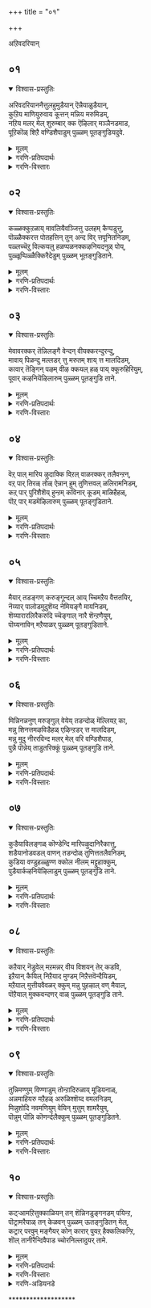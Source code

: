 +++
title = "०१"

+++

अऱिवदरियान्

## ०१
<details open><summary>विश्वास-प्रस्तुतिः</summary>

अरिवदरियाननैत्तुलहुमुडैयान् ऎन्नैयाळुडैयान्,  
कुऱिय माणियुरुवाय कूत्तन् मन्निय मरुमिडम्,  
नऱिय मलर् मेल् शुरुम्बार् क्क ऎऴिलार् मञ्ञैनडमाड,  
पूऱिकॊळ् शिऱै वण्डिशैपाडुम् पुळ्ळम् पूतङ्गुडियदुवे.
</details>

<details><summary>मूलम्</summary>

अरिवदरियाननैत्तुलहुमुडैयान् ऎन्नैयाळुडैयान्,  
कुऱिय माणियुरुवाय कूत्तन् मन्निय मरुमिडम्,  
नऱिय मलर् मेल् शुरुम्बार् क्क ऎऴिलार् मञ्ञैनडमाड,  
पूऱिकॊळ् शिऱै वण्डिशैपाडुम् पुळ्ळम् पूतङ्गुडियदुवे.
</details>

<details><summary>गरणि-प्रतिपदार्थः</summary>

अऱिवदु = तिळिवळिकॆगॆ, अरियान् = असाध्यनू, अनैत्तु उलहुम् उडैयान् = ऎल्ला लोकगळिगू ऒडॆयनू, ऎन्नै = नन्नन्नु, आळुडैयान् = दासनन्नागि \(सेवकनन्नागि\) उळ्ळवनू, कुऱिय = उद्देशदिन्द, माणि उरु आय् = ब्रह्मचारिय रूपवन्नु तळॆदवनन्नू, कूत्तान् = आकर्षकवाद नडगॆयुळ्ळवनू, मन्नि = शाश्वतवागि, अमरुम् = नॆलसिरुव, इडम् = स्थळवॆन्दरॆ, नऱिय = परिमळदिन्द तुम्बिद, मलर् मेल् = हूगळ मेलॆ, शुरुम्बु = दुम्बिगळु, आर् क्क = गुय् गुट्टुत्तिरुव, ऎऴिल् आर् = सॊबगु तुम्बिरुव, मञ्ञै = नविलुगळु, नडम् = नाट्यवाडुत्तिरुव \(कुणिदाडुत्तिरुव\), पॊऱि कॊळ् = पट्टॆगळुवाडुत्तिरुव \(कुणिदाडुत्तिरुव\), पॊऱि कॊळ् = पट्टॆगळुळ्ळ, शिऱै = रॆक्कॆगळुळ्ळ, वण्डु = दुम्बिगळु, इशैपाडुम् = गानमाडुव, पुळ्ळम् पूतङ्गुडि अदुवे = पुळ्ळम्भू तङ्गुडि क्षेत्र अदे. 
</details>

<details><summary>गरणि-विस्तारः</summary>

तिळिवळिकॆगॆ ऎटुकदवनू, ऎल्ला लोकगळिगू ऒडॆयनू, नन्नन्नु आळागि उळ्ळवनू, उद्देशपूर्वकवागिये ब्रह्मचारिय रूपवन्नु तळॆदवनू, आकर्षकवाद नडगॆयुळ्ळवनू, शाश्वतवागि नॆलसिरुव स्थळवॆन्दरॆ, परिमळ तुम्बिद हूगळ मेलॆ दुम्बिगळु गुय् गुट्टुत्तिरुव, सॊबगु तुम्बिरुव नविलुगळु नटनवाडुत्तिरुव मत्तु पट्टॆगळुळ्ळ रॆक्कॆगळ दुम्बिगळु गानमाडुत्तिरुव पुळ्ळं भूतङ्गुडि क्षेत्रवे अदु.

ज्ञानमार्गदिन्द भगवन्तनन्नु सुलभवागि अरितुकॊळ्ळलु आगुवुदिल्ल. ’इदल्ल’, ’इदल्ल’, ’इदल्ल’, ’इदल्ल’ ऎन्दु ऒन्दॊन्दु वस्तुवन्नू दूरतळ्ळुत्ता बन्दरॆ, कडॆगॆ तिळिवळिकॆय ऎल्लॆयू बरबहुदु. अदरिन्दाचॆगॆ इरुववने सर्वेश्वरनु. इष्टादरू, भगवन्तनन्नु ’हीगॆये सरि’ ऎन्दु निर्धरिसि हेळलागुवुदिल्ल. आद्दरिन्दले, ’भगवन्तनु तिळिवळिकॆगॆ ऎटुकदवनु’ ऎन्नुत्तारॆ आळ्वाररु.

भगवन्तने ऎल्ला लोकगळिगू ऒडॆयनॆम्ब दृढनम्बिकॆयू तिळिवळिकॆयू इद्दरॆ मात्रवे, अवनु सृष्टिय ऎल्ल जीविगळिगू ऒडॆयनॆन्दू, निर्वाहकनॆन्दू अरिवागुवुदु. ऒन्दॊन्दु वस्तुवू \(जीवियू\) ऒडॆयनिगॆ सेवॆ माडबेकादद्दे. ’नानु भगवन्तन सेवक’ ऎन्दु आळ्वाररु हेळुत्ता भगवन्तनल्लि तम्म गाढवाद नम्बिकॆयन्नू, तम्म कर्तव्यवन्नू, तम्म नम्रतॆयन्नू तोर्पडिसुत्तारॆ. 

“उद्देशपूर्वकवागिये ब्रह्मचारियागि...............” – आ उद्देशवेनिरबहुदु? भगवन्तनु वामनवटुवागि बलिचक्रवर्तिय यागशालॆगॆ बन्दद्दु. “ई पुट्ट पादगळल्लि ई ब्रह्मचारिगॆ मूरे मूरु हॆज्जॆयु नॆल साके? इदॆन्थ विचित्रयातनॆ? इष्टु स्वल्प नॆलदिन्द इवनु एनु माडियानु?” ऎन्दु बलिचक्रवर्ति योचिसलि, निजांशवन्नु ऊहिसलि ऎन्दो? “नानु कॊडुगैयवनु. याचकन विषय ननगेकॆ? अवनु केळिद्दन्नु कॊट्टरॆ आयितु. कॊट्टॆ बिडुवॆनु” ऎन्दु योचिसलि ऎन्दो? अथवा “ई याचकनु ऒन्दु वेळॆ भगवन्तने आगलॊल्लनेके? अवनीग याचकनल्लवे नानु कॊडुववनु. नन्न कैमेलु अल्लवे? इदरिन्द नानु कॊट्टरू चिन्तॆयिल्ल” ऎन्दु योचिसलि ऎन्दो? अन्तु, भगवन्तन उद्देश सफलवायितु. बलिय तलॆय मेलक्के भगवन्तन पाद बन्तु. पादस्पर्शवू आयितु. बलिगॆ आद अनुग्रहवो\! ऎष्टु अपार\! 

कण्णुगळिन्द, मुगुळुनगॆयिन्द, मैबण्णदिन्द, अलङ्कारगळिन्द, कॊळलिन नाददिन्द मत्तु विलक्षणवाद नडगॆगळिन्द, अद्भुतसाहसगळिन्द, चल्लाटगळिन्द ऎल्लरन्नू तन्नत्त आकर्षिसुवन्थ श्रीकृष्णावतारिये भगवन्त. 

पुळ्ळम्भूतङ्गुडि ऎम्बुदु मत्तॊन्दु पवित्रक्षेत्र. भगवन्तनु अल्लि मधुरमूर्तियाद अर्चास्वरूपनागि नॆलसिद्दानॆ. अल्लिय तोपुगळल्लि परिमळ तुम्बिद हूगळल्लि नानाबगॆय दुम्बिगळु मधुपानमाडुत्ता गानमाडुत्तवॆ. तम्पाद नॆरळल्लि नविलुगळु तम्म सॊबगन्नु बीरि विधविधवागि नाट्यवाडुत्तवॆ. भगवन्तनु नॆलसिरुव कडॆयल्लि तृप्ति सन्तोषगळु यावागलू ताण्डववाडुत्तवॆयल्लवे?
</details>

## ०२
<details open><summary>विश्वास-प्रस्तुतिः</summary>

कळ्ळक्कुऱळाय् मावलियैवञ्जित्तु उलहम् कैप्पडुत्तु,  
पॊळ्ळैक्करत्त पोतहत्तिन् तुन् अन्द विर् त्तपूनितनिडम्,  
पळ्लच्चॆऱु विल्कयलु हळप्पळनक्कऴनियदनुळ् पोय्,  
पुळ्ळूप्पिळ्ळैक्किरैदेडुम् पुळ्ळम् भूतङ्गुडिताने.
</details>

<details><summary>मूलम्</summary>

कळ्ळक्कुऱळाय् मावलियैवञ्जित्तु उलहम् कैप्पडुत्तु,  
पॊळ्ळैक्करत्त पोतहत्तिन् तुन् अन्द विर् त्तपूनितनिडम्,  
पळ्लच्चॆऱु विल्कयलु हळप्पळनक्कऴनियदनुळ् पोय्,  
पुळ्ळूप्पिळ्ळैक्किरैदेडुम् पुळ्ळम् भूतङ्गुडिताने.
</details>

<details><summary>गरणि-प्रतिपदार्थः</summary>

कळ्ळम् कुऱळाय् = कपटनाद ब्रह्मचारियागि, मावलियै = बलिचक्रवर्तियन्नु, वञ्जित्ति = वञ्चिसि, उलहम् = लोकगळन्नु, कैप्पडुत्तु = वशपडिसिकॊण्डु, पॊळ्ळै करत्त = रन्ध्रविरुव कैय \(सॊण्डलिन\), पोतहत्तिन् = आनॆय, तुन्बम् = दुःखवन्नु, अविर् त्त = होगलाडिसिद \(नीगिसिद\), पुनिदन् इडम् = परमपवित्रन स्थळवॆन्दरॆ, पळ्ळम् शॆऱुविल् = तग्गिनल्लिरुव गद्दॆगळल्लि, कयल् = कयल् मीनुगलु, उहळ = चिम्मि, हारि, नॆगॆदाडुत्तिरुव, पऴनम् कऴनि = नीरिन नॆलॆगळुळ्ळ गद्दॆगळु, अदनुळ् पोय् = अवुगळॊगॆ होगि, पुळ्ळु = हक्किगळू, पिळ्ळैक्कु = तम्म मरिगळिगॆ, इरै= आहारवन्नु, तेडुम् = हुडुकुवन्थ, पुळ्ळम् पूतङ्गुडि ताने = पुळ्ळम्भूतङ्गुडिये अल्लवे? 
</details>

<details><summary>गरणि-विस्तारः</summary>

कपटियाद ब्रह्मचारियागि, बलिचक्रवर्तियन्नु वञ्चिसि, लोकगळन्नु वशपडिसिकॊण्डु, रन्ध्रविरुव कैय \(सॊण्डलिन\) आनॆय दुःखवन्नु नीगिसिद परमपवित्रन स्थळवॆन्दरॆ, तग्गिनल्लिरुव गद्दॆगळल्लि कयल् मीनुगळु चिम्मि, हारि, नॆगॆदाडुत्तिरुवन्थ, नीरिन नॆलॆगळुळ्ळ गद्दॆगळल्लि हक्किगळु नुग्गि, तम्म मरिगळिगॆ आहारवन्नु हुडुकुवन्थ पुळ्ळम्भूतङ्गुडिये अल्लवे? 

सर्वेश्वरनु नडॆसिद ऎरडु अद्भुतगळन्नु आळ्वाररु इल्लि स्मरिसिकॊळ्ळुत्तिद्दारॆ. बलिचक्रवर्तिय नॆपमाडिकॊण्डु माडिद भगवन्तन कार्यवन्नु ’कपट’ मत्तु ’वञ्चनॆ’ ऎन्दु वर्णिसलागिदॆ. भगवन्तनु चक्रवर्तिय यागशालॆगॆ होदद्दु वामन वटुवागि. अल्लि याचिसिद्दु तन्न पुट्ट हॆज्जॆगळल्लि मूरे मूरु हॆज्जॆय नॆलवन्नु. आदरॆ, अदन्नु अळॆदुकॊण्डद्दु त्रिविक्रमनागि, ऎल्ला दिक्कुगळल्लू व्यापिसि, दिव्याद्भुतरूपवन्नु तळॆदु, ऎरडे हॆज्जॆगळिन्द समस्तलोकगळन्नू अळॆदुकॊण्डद्दु. ई विषयवन्नॆल्ला ’कपट’ मत्तु ’वञ्चनॆ’ ऎन्दु आळ्वाररु विवरिसिरुवुदु. भगवन्तनिगॆ ई बगॆय ’कॆट्ट’ गुणगळन्नु आराधिसबहुदे? स्वामियु शरणागतवत्सलनल्लवे? काडिन नडुवण सरोवरदल्लि, मॊसळॆय बायिगॆ सिक्कि बिद्दु तॊळलुत्तिद्द आनॆयन्नु रक्षिसलु स्वामियु धाविसिबरलिल्लवे? 

आ स्वामिये ईग पुळ्ळम्भूतगुडि क्षेत्रदल्लि मधुरवाद अर्चामूर्तियागि नॆलसिद्दानॆ. अल्लिगॆ होगि, अवनन्नु कण्डु, अवन सेवॆमाडि, अवन अनुग्रहक्कॆ पात्ररागबेकॆन्दु आळ्वाररु हेळुत्तारॆ.
</details>

## ०३
<details open><summary>विश्वास-प्रस्तुतिः</summary>

मेवावरक्कर् तॆन्निलङ्गै वेन्दन् वीयक्करन्दुरन्दु,  
मावाय् पिळन्दु मल्लडर् त्तु मरुतम् शाय् त्त मालदिडम्,  
कावार् तॆङ्गिन् पऴम् वीऴ क्कयल् हळ् पाय् क्कूरुहिरियुम्,  
पूवार् कऴनियॆऴिलारुम् पुळ्ळम् पूतङ्गुडि ताने.
</details>

<details><summary>मूलम्</summary>

मेवावरक्कर् तॆन्निलङ्गै वेन्दन् वीयक्करन्दुरन्दु,  
मावाय् पिळन्दु मल्लडर् त्तु मरुतम् शाय् त्त मालदिडम्,  
कावार् तॆङ्गिन् पऴम् वीऴ क्कयल् हळ् पाय् क्कूरुहिरियुम्,  
पूवार् कऴनियॆऴिलारुम् पुळ्ळम् पूतङ्गुडि ताने.
</details>

<details><summary>गरणि-प्रतिपदार्थः</summary>

मेवा = प्रेमविल्लदवराद \(द्वेषिसुववराद\), अरक्कर् = राक्षसर, तॆन् इलङ्गै = सुन्दरवाद लङ्कापट्टणद, वेन्दन् = राजनु, वीय = मुगियुवन्तॆ, शरम् = बाणगळन्नु, तुरन्दु = प्रयोगिसि, मा = कुदुरॆय \(रूपद राक्षसन\), वाय् = बायन्नु, पिळन्दु = सीळि, मल् = मल्लरन्नु, अडर् त्तु = अडगिसि, मरुदम् = मत्तीमरगळन्नु, शाय् त्त = \(मुरिदु\) नाशमाडिद, मालदु = सर्वेश्वरन, इडम् = स्थळवॆम्बुदु, का आर् = तोटगळल्लि तुम्बिरुव, तॆङ्गिन् = तॆङ्गिन मरगळिन्द, पळम् = तॆङ्गिन कायिगळु, वीऴ = कॆळक्कॆ \(नॆलक्कॆ\) उदुरुवाग, कयल् हळ् = कयल् मीनुगळु, पाय = नॆगॆदु दूरक्कॆ सरियुव, कुरुहु = कॊक्करॆगळु \(बहुपक्षिगळु\), इरियुम् = भयदिन्द ओडुव, पू आर् = हूगळु तुम्बिरुव, कऴनि = गद्दॆगळ, ऎऴिल् आरुम् = सॊबगुतुम्बिरुव, पुळ्ळम् पूतङ्गुडि ताने = पुळ्ळम्भूतङ्गुडि क्षेत्रवे अल्लवे? 
</details>

<details><summary>गरणि-विस्तारः</summary>

प्रेमविल्लदवराद \(द्वेषिसुववराद\) राक्षसरु तुम्बिरुव सुन्दरवाद लङ्कापट्टणद राजनु मडियुवन्तॆ बाणगळन्नु प्रयोगिसि, कुदुरॆय बायन्नु सीळि, मल्लरन्नु अडगिसि, मत्तीमरगळन्नु \(मुरिदु\) नाशपडिसिद सर्वेश्वरन स्थळवॆम्बुदु, तोटगळल्लि तुम्बिरुव तॆङ्गिन मरगळिन्द तॆङ्गिन कायिगळुनॆलक्कॆ उदुरुवाग कयल् मीनुगळु चिम्मि दूरक्कॆ सरियुव कॊक्करॆगळु \(बकपक्षिगळु\) भयदिन्द ओडुव हूगळु तुम्बिरुव गद्दॆगळ सॊबगु तुम्बिरुव पुळ्ळम्भूतङ्गुडि क्षेत्रवे अल्लवे? 

पुळ्ळम्भूतङ्गुडि क्षेत्रदल्लि तॆङ्गिनतोटगळु हेरळवागिवॆ. अवुगळल्लिन तॆङ्गिन मरगळिन्द हण्णाद कायिगळु, आगाग्गॆ, कॆळक्कॆ उदुरि बीळुत्तवॆ. कायिगळु बीळुव भयक्कॆ कयल् मीनुगळु ताविरुव गद्दॆगळिन्द चिम्मि दूरदूरक्कॆ सरियुत्तवॆ. मीनुगळन्नु वञ्चिसि, हिडिदु, तिन्नुवुदक्कागिये कादु निन्तिरुव बकपक्षिगळु सह भयपट्टु अत्तित्त चॆदरिहोगुत्तवॆ. गद्दॆगळादरो कमलगळु, कन्नैदिलॆहूगळिन्द तुम्बि, हरडिकॊण्डु, बण्णबण्णवागि शोभिसुत्तवॆ. अल्लिये सर्वेश्वरनु तन्न दिव्यसुन्दरवाद अर्चारूपदल्लि नॆलसिद्दानॆ. 

आ स्वामिये, हिन्दॆ, श्रीरामनागि अवतरिसि, राक्षसकुलवन्नू, अदक्कॆ राजनाद लङ्काधीश्वरनाद रावणासुरनन्नू अप्रतिमवाद तन्न कोदण्डवन्नु हिडिदु अजेयवाद बाणगळन्नु प्रयोगिसि, निर्मूलगॊळिसिद महाशूरनु. 

आ स्वामिये, श्रीकृष्णनागि अवतरिसि, कुदुरॆ रूपवन्नु तळॆदु अवनन्नु कॊल्ललु बन्द केशियॆम्ब राक्षसनन्नु \(कुदुरॆय\) बायि हिडिदु सीळिकॊण्डद्दु. अवनन्नु कॊल्ललु बन्द मुष्टिक चाणुरादि नुरित मल्ला हुट्टन्नडगिसिद्दु. अवने ऎरडु मत्तीमरगळ नडुवॆ नुसुळि अवुगळन्नु मुरिदु हाकिद्दु. 

आ स्वामिये ईग पुळ्ळम्भूतङ्गुडियल्लि नॆलसिरुवुदु. अवन सेवॆमाडि, अवन अनुग्रहक्कॆ पात्ररागबेकॆन्दु आळ्वाररु हेळुत्तारॆ.
</details>

## ०४
<details open><summary>विश्वास-प्रस्तुतिः</summary>

वॆऱ् पाल् मारिय ऴुदाक्कि विऱल् वाळरक्कर् तलैवन्ऱन्,  
वऱ् पार् तिरळ् तोळ् ऐन्नान् हुम् तुणित्तवल् ळलिरामनिडम्,  
कऱ् पार् पुरिशैशॆय् हुन्ऱम् कविनार् कूडम् माळिहैहळ्,  
पॊऱ् पार् मडमॆऴिलारुम् पुळ्ळम् पूतङ्गुडिताने.
</details>

<details><summary>मूलम्</summary>

वॆऱ् पाल् मारिय ऴुदाक्कि विऱल् वाळरक्कर् तलैवन्ऱन्,  
वऱ् पार् तिरळ् तोळ् ऐन्नान् हुम् तुणित्तवल् ळलिरामनिडम्,  
कऱ् पार् पुरिशैशॆय् हुन्ऱम् कविनार् कूडम् माळिहैहळ्,  
पॊऱ् पार् मडमॆऴिलारुम् पुळ्ळम् पूतङ्गुडिताने.
</details>

<details><summary>गरणि-प्रतिपदार्थः</summary>

वॆऱ् पाल् = बॆट्टदिन्द, मारि = मळॆयन्नु, पऴुदु आक्कि = उपयोगविल्लदन्तॆ माडि, विऱल् = बलिष्ठनाद, वाळ् अरक्कर् = कत्तिहिडिद राक्षसर, तलैवन् तन् = ऒडॆयन, वऱ् पु आर् = सामर्थ्यपूर्णवाद, तिरळ् = बलवुळ्ळ, ऐनान् हुतोऴुम् = इपत्तु तोळुगळन्नू, तुणीत्त = कडिदुहाकिद, वल् विल् = पराक्रमवुळ्ळ बिल्लुगारनाद, इरामन् इडम् = श्रीरामन स्थळवॆम्बुदु, कऱ् पु आर् = कुशल कार्य तुम्बिरुव, पुरिशै शॆय् = कोटॆगोडॆगळिन्दाद, कुन्ऱम् = बॆट्टगळिन्दलू, कविन् आर् = सॊबगु तुम्बिरुव, कूडम् = मनॆगळिन्दलू, माळिहैहळ् = महडि मनॆगळिन्दलू, पॊऱ् पु आर् = सुन्दरवाद, माडम् = मण्टपगळिन्दलू, विऴिल् आरुम् = तुम्बि शोभिसुत्तिरुव, पुळ्ळम् पूतङ्गुडि ताने = पुळ्ळम्भूतङ्गुडि क्षेत्रवे अल्लवे? 
</details>

<details><summary>गरणि-विस्तारः</summary>

बॆट्टदिन्द मळॆयन्नु कॆलसक्कॆ बारदन्तॆ माडि, बलिष्ठराद कत्ति हिडिद राक्षसर ऒडॆयन सामर्थ्यपूर्णवाद बलवुळ्ळ इप्पत्तु तोळुगळन्नू कडिदु हाकिद पराक्रमवुळ्ळ बिल्लुगारनाद श्रीरामनस्थळवॆम्बुदु, कुशलकार्यदिन्द तुम्बिरुव कोटॆगोडॆगळिन्दाद बॆट्टगळिन्दलू सॊबगु तुम्बिरुव मनॆगळु, महडिमनॆगळिन्दलू सुन्दरवाद मण्टपगळिन्दलू तुम्बि शोभिसुव पुळ्ळम्भूतङ्गुडि क्षेत्रवे अल्लवे? 

पुळ्ळम्भूतङ्गुडि क्षेत्रवु बॆट्टगळिन्द कूडिदॆ. बॆट्टगळन्नु भद्रवाद कुशलकार्यदिन्द कूडिद कोटॆयगोडॆगळु सम्पर्कमाडुत्तवॆ. ऒळगडॆ सुन्दरवाद मनॆगळु, उप्परिगॆगळु, मन्दिरगळु, मण्टपगळु इवॆ. सर्वेश्वरन दिव्यमन्दिरवू अवुगळ नडुवॆये इरुवुदु. 

आ सर्वेश्वरने, हिन्दॆ, श्रीकृष्णनागि नन्दगोकुलदल्लि अवरिसिदाग, देवॆन्द्रन बिरुसु मळॆयन्नु तडॆदु तोवळरन्नू गोवुगळन्नू रक्षिसुवुदक्कागि गोवर्धनगिरियन्ने ऎत्ति हिडिदन्थ समर्थनादनु. 

अवने श्रीरामनागि अवतरिसि राक्षसर राजनागि रावणासुरन बलिष्ठवाद इप्पत्तु तोळुगळन्नू तन्न बाणगळिन्दले कत्तरिसि हाकिद परम समर्थनु. 

अवने श्रीरामनागि अवतरिसि राक्षसर राजनागि रावणासुरन बलिष्ठवाद इप्पत्तु तोळुगळन्नू तन्न बाणगळिन्दले कत्तरिसि हाकिद परम समर्थनु. 

अवनन्नु कण्डु, सेवॆ सल्लिसि, उज्जीवनगॊळ्ळबेकॆन्नुत्तारॆ आळ्वररु.
</details>

## ०५
<details open><summary>विश्वास-प्रस्तुतिः</summary>

मैयार् तडङ्गण् करुङ्गून्दल् आय् च्चिमऱैय वैत्ततयिर्,  
नॆय्यार् पालोडमुदुशॆय्द नेमियङ्गै मायनिडम्,  
शॆय्यारारलिरैकरुदि च्चॆङ्गाल् नारै शॆन्ऱणैयुम्,  
पॊय्यनाविन् मऱैयाळर् पुळ्ळम् पूतङ्गुडिताने.
</details>

<details><summary>मूलम्</summary>

मैयार् तडङ्गण् करुङ्गून्दल् आय् च्चिमऱैय वैत्ततयिर्,  
नॆय्यार् पालोडमुदुशॆय्द नेमियङ्गै मायनिडम्,  
शॆय्यारारलिरैकरुदि च्चॆङ्गाल् नारै शॆन्ऱणैयुम्,  
पॊय्यनाविन् मऱैयाळर् पुळ्ळम् पूतङ्गुडिताने.
</details>

<details><summary>गरणि-प्रतिपदार्थः</summary>

मै आर् = काडिगॆ तुम्बिद, तड कण् = विशालवाद कण्णुगळुळ्ळ, करु कून्दल् = कप्पुकूदलिन, आय् च्चि = गॊल्लतियु \(यशोदादेवियु\), मऱैय वैत्त = मरॆमाडि इट्टिद्द, तयिर्, नॆय्, = मॊसरु तुप्प, आर् = कॊडतुम्बिद, पालॊडु = हालन्नू, अमुदु शॆय्द = उण्डन्थ, नेमि = चक्रायुधवन्नु, अम्कै = सुन्दरवाद कैयल्लि धरिसिद, मायन् इडम् = अद्भुतकारियाद सर्वेश्वरन स्थळवॆम्बुदु, शॆ आर् = गद्दॆगळल्लि तुम्बिरुव, आरल् = आरल् मीनुगळन्नु, इरै = आहारक्कागि, करुदि = आशॆपट्टु, शॆम् काल् नारै = कॆम्पुकालुगळ बकपक्षिगळु, शॆन्ऱु= होगि, अणैयुम् = सेरुवन्थ, पॊय्यु = सुळ्ळाडद, नाविन् = नालगॆय, मऱै आळर् = वेदविद्वांसर, पुळ्लम् पूतङ्गुडि ताने = पुळ्ळम्भूतङ्गुडि क्षेत्रवे अल्लवे? 
</details>

<details><summary>गरणि-विस्तारः</summary>

काडिगॆ तुम्बिद विशालवाद कण्णुगळुळ्ळ कप्पुकूदलिन गॊल्लतियु \(यशोदॆयु\) मरॆमाडि इट्टिद्द मॊसरु, तुप्प, हालुगळ कॊडगळन्नु उण्डन्थ चक्रायुधवन्नु कैयल्लि धरिसिद अद्भुतकारियाद सर्वेश्वरन स्थळवॆन्दरॆ, गद्दॆगळल्लि तुम्बिरुव आरल् मीनुगळन्नु आहारक्कागि आशॆपट्टु कॆङ्गालुगळ बकपक्षिगलु होगि सेरुवन्थ सुळ्ळाडद नालगॆय वेदविद्वांसर पुळ्ळुम्भूतङ्गुडि क्षेत्रवे अल्लवे? 

पुळ्ळम्भूतङ्गुडि क्षेत्रदल्लि फलवत्ताद गद्दॆ बयलुगळिवॆ. अवुगळल्लि आरल् मीनुगळु हेरळवागि तुम्बिकॊण्डिवॆ. कॆम्पुकालिन कॊक्करॆगळु बकपक्षिगळू आ मीनुगळन्नु तम्म आहारवागि माडिकॊळ्ळुवुदक्कॆन्दु आ गद्दॆगळ बळिगॆ आशॆयिन्द होगि सेरुत्तवॆ. आ क्षेत्रदल्लि वासिसुव वेदविद्वांसरु ऎन्दॆन्दिगू सुळ्ळुहेळदवरु. सत्यवन्ने यावागलू नुडियुववरु. मत्तु यावागलू वेदगळ मूलक भगवन्तनन्नु स्तुतिसुववरु. अल्लि सर्वेश्वरनु नॆलसिद्दानॆ. 

आ स्वामिये, हिन्दॆ, श्रीकृष्णनागि अवतरिसि, नन्दगोकुलदल्लि परमसुन्दरियाद यशोदादेविय बळि बॆळॆयुत्तिद्दाग, आकॆ कॊडगळल्लियू गडिगॆगळल्लियू कूडिट्टु बच्चिट्टिद्द हालु मॊसरु तुप्पगळन्नु, ऎल्लवन्नू उण्डु एनु अरियदवनन्तॆ मॆरॆयुत्तिद्दनु. चिक्कवनागिद्दागले अद्भुतवाद विस्मयकारकवाद साहसगळन्नु नडॆसिदनु. चक्रायुधधारियागि दुष्ट निग्रह माडिदवनू अवने. 

आ स्वामिये ईग मधुरवाद अर्चास्वरूपनाद, पुळ्ळम्भूतङ्गुडिक्षेत्रदल्लि नॆलसिद्दानॆ. अल्लिगॆ होगि, स्वामिय दर्शन पडॆदु, अवनिगॆ सेवॆ सल्लिसि, अवन कृपॆगॆ पात्ररागबेकु ऎन्नुत्तारॆ आळ्वाररु.
</details>

## ०६
<details open><summary>विश्वास-प्रस्तुतिः</summary>

मिन्निनन्ननुण् मरुङ्गुल् वेयेय् तडन्दोळ् मॆल्लियऱ् का,  
मन्नु शिनत्तमऴविडैहळ् एऴिन्ऱडर् त्त मालदिडम्,  
मन्नु मुदु नीररविन्द मलर् मेल् वरि वण्डिशैपाड,  
पुन्नै पॊन्नेय् ताडुतरिक्कूं पुळ्ळम् पूतङ्गुडि ताने.
</details>

<details><summary>मूलम्</summary>

मिन्निनन्ननुण् मरुङ्गुल् वेयेय् तडन्दोळ् मॆल्लियऱ् का,  
मन्नु शिनत्तमऴविडैहळ् एऴिन्ऱडर् त्त मालदिडम्,  
मन्नु मुदु नीररविन्द मलर् मेल् वरि वण्डिशैपाड,  
पुन्नै पॊन्नेय् ताडुतरिक्कूं पुळ्ळम् पूतङ्गुडि ताने.
</details>

<details><summary>गरणि-प्रतिपदार्थः</summary>

मिन्निन् अन्न = मिञ्चिन हागॆ \(बळुकुव\), नुण् = सूक्ष्मवाद, मरुङ्गुल् = नडुवन्नुळ्ळवळू, वेय् एय् = बिदिरन हागॆ, तड तोळ् = दीर्घवाद तोळुगळुळ्ळवळू, मॆलियऱ् का = कोमलस्वभावदवळिगागि, मन्नु शिनत्तु = स्थिरवाद कोपद, मऴि = प्रायद, विडैहळ् = ऎत्तुगळु, एळ् = एळन्नु, अन्ऱु = अन्दु, अडर् त्त = अडगिसिद, मालदु = सर्वेश्वरन, इडम् = स्थळवॆन्दरॆ, मन्नु = स्थिरवागि, मुदुनीर् = हळॆय कालदिन्द इरुव नीरिन नॆलॆगळल्लि, अरविन्द मलर् मेल् = कमलद हूगळ मेलॆ एरि वण्डु = सॊबगिन दुम्बिगळु, इशैपाड = गानमाडुव, पुन्नै= हॊन्नॆ मरगळ, पॊन् एय् – चिन्ना \(चिन्नदन्थ बण्णद\) तादु = धातुवन्नु, उदरिक्कूम् = उदुरिसुत्तिरुव, पुळ्ळम् पूतङ्गुडि ताने = पुळ्ळम्भूतङ्गुडि क्षेत्रवे अल्लवे? 
</details>

<details><summary>गरणि-विस्तारः</summary>

मिञ्चिन हागॆ बळुकुव सूक्ष्मवाद नडुवन्नुळ्ळवळू, बिदिरिन हागॆ दीर्घवाद तोळुगळुळ्लवळू, कोमल स्वभावदवळू आदवळिगागि स्थिरवाद कोपद ऒळ्ळॆय प्रायद एळु ऎत्तुगळन्नु, अन्दु, अडगिसिद सर्वेश्वरन स्थळवॆन्दरॆ, पुरातन कालदिन्दलू बत्तदॆ इरुव नीरिन नॆलॆगळल्लि कमलद हूगळ मेलॆ सॊबगिन दुम्बिगळु गानमाडुत्तिरुव मत्तु हॊन्नॆमरगळ चिन्नदन्थ धातुवन्नु उदुरिसुत्तिरुव पुळ्ळम्भूतङ्गुडि क्षेत्रवे अल्लवे? 

पुळ्ळम्भूतङ्गुडि क्षेत्रदल्लि, बहळ हिन्दिन कालदिन्दलू, ऎन्दॆन्दिगू बत्तदॆ इरुवन्थ नीरिन नॆलॆगळु तुम्बिवॆ. अवुगळल्लि सॊगसाद कमलद हूगळु समृद्धवागि अरळि शोभिसुत्तवॆ. अवुगळ मधुवन्नु पानमाडुत्ता, अन्दवाद दुम्बिगळु मैमरॆतु आनन्ददिन्द गानमाडुत्तवॆ. दडदल्लि, तोपिनल्लि बॆळॆदिरुव हॊन्नॆ मरगळिन्द हॊम्बण्णद धूळु उदुरुत्ता, अदु बीळुव कडॆयल्लॆल्ला चिन्नद हॊळपन्नुण्टुमाडुत्तदॆ. हीगॆ, क्षेत्रद बण्णवू सॊबगू अतिशयवॆनिसुत्तदॆ. इन्थ सुन्दरवाद प्रदेशदल्लि सर्वेश्वरनु नॆलसिद्दानॆ. 

आ स्वामिये, हिन्दॆ, श्रीकृष्णनागि अवतरिसिदाग, गोवळ कन्यॆयागि, मिञ्चिनन्तॆ बळुकुव बलु सूक्ष्मवाद नडुवुळ्ळवळागि, दीर्घवाद सरळवाद तोळुगळन्नुळ्ळवळागि, अत्यन्त मृदुस्वभावदवळागि, परमसुन्दरियागि, इरुव सत्य \(नप्पिन्नैदेवि\) ऎम्बवळन्नु मदुवॆयागुवुदक्कॆ फणवागि इरिसिद्द बहळ बलिष्ठवाद कडुकोपद एळु गूळिगळन्नू अवनॊब्बने हिडिदु पळगिसिदन्थ समर्थनु. 

आ स्वामि ईग मधुरमूर्तियागि अर्चास्वरूपनागि पुळ्लम्भूतङ्गुडियल्लि नॆलसिद्दानॆ. अवन दर्शन माडि, अवन सेवॆ माडि, अवन कृपॆगॆ पात्ररागबेकॆन्दु हेळुत्तारॆ आळ्वाररु.
</details>

## ०७
<details open><summary>विश्वास-प्रस्तुतिः</summary>

कुडैयाविलङ्गळ् कॊण्डेन्दि मारिपऴुदानिरैकात्तु,  
शडैयानोडवडल् वाणन् तडन्दोळ् तुणित्ततलैवनिडम्,  
कुडिया वण्डुहळ्ळुण्ण क्कोल नीलम् मट्टुहाक्कुम्,   
पुडैयार्कऴनियॆऴिलाडुम् पुळ्ळम् पूतङ्गुडि ताने.
</details>

<details><summary>मूलम्</summary>

कुडैयाविलङ्गळ् कॊण्डेन्दि मारिपऴुदानिरैकात्तु,  
शडैयानोडवडल् वाणन् तडन्दोळ् तुणित्ततलैवनिडम्,  
कुडिया वण्डुहळ्ळुण्ण क्कोल नीलम् मट्टुहाक्कुम्,   
पुडैयार्कऴनियॆऴिलाडुम् पुळ्ळम् पूतङ्गुडि ताने.
</details>

<details><summary>गरणि-प्रतिपदार्थः</summary>

कुडै = कॊडॆयन्तॆ, विलङ्गिल् = बॆट्टवन्नु, कॊण्डु एन्दि = ऎत्तिहिडिदु, मारि पऴुदु = मळॆयन्नु व्यर्थवागुवन्तॆ, निरै कात्तु = दनकरुगळन्नु रक्षिसि, शडैयान् ओड = ईश्वरनु ओडि होगलु, अडल् वाणन् = युद्धमाडुव बाणासुरन, तड तोळ् = दीर्घवाद तोळुगळन्नु, तुणित्त = तुण्डरिसिद, तलैवन् इडम् = स्वामिय स्थळवॆम्बुदु, कुडि अ = गुम्पुगुम्पागि, उण्ण = सवियुव हागॆ, कोलम् नीलम् = सॊबगिन नीलपुष्पगळु, मट्टु = मधुवन्नु, उहक्कूम्= उक्किसुव, पुडै = ऎल्ल कडॆयल्लू, आर् कऴनि= तुम्बिरुव गद्दॆगळ, ऎऴिल् आरुम् = अन्दवन्नु तुम्बिरुव, पुळ्लम् पूतङ्गुडि ताने = पुळ्ळम्भूतङ्गुडिये अल्लवे? 
</details>

<details><summary>गरणि-विस्तारः</summary>

बॆट्टवन्नु कॊडॆयन्तॆ ऎत्ति हिडिदु मळॆयन्नु व्यर्थवागुवन्तॆ दनकरुगळन्नु रक्षिसिदवनू, ईश्वरनु \(युद्धदल्लि सोतु\) ओडि होगलु, युद्धमाडुत्तिद्द बाणासुरन दीर्घवाद तोळुगळन्नु तुण्डरिसिदवनूआद स्वामिय स्थळवॆम्बुदु, सॊबगिन कन्नैदिलॆगळु गुम्पुगुम्पागि कूडिकॊण्डु सवियुव हागॆ मधुवन्नु उक्किसुव मत्तु ऎल्ल कडॆयल्लू तुम्बि शोभिसुव गद्दॆगळ अन्ददिन्द तुम्बिरुव पुळ्ळम्भूतङ्गुडिये अल्लवे? 

पुळ्ळम्भूतङ्गुडि क्षेत्रदल्लि नीरिन नॆलॆगळल्लि ऎल्लॆल्लियू कन्नैदिलॆ हूगळु अरळि शोबिसुत्तवॆ. अवु गुम्पुगुम्पागि कूडिकॊण्डु सवियुवुदक्कॆ योग्यवाद मधुवन्नु उक्किसि हरिसुत्तवॆ. अवुगळ जॊतॆगॆ, चॆन्नागिबॆळॆदु निन्तिरुव बत्तवु ऎल्लॆल्लियू तुम्बिकॊण्डु कण्मनगळन्नु तणिसुत्तवॆ. सॊबगिन नडुवॆये सर्वेश्वरनु नॆलसिरुवुदु. 

आ स्वामिये, हिन्दॆ श्रीकृष्णनागि अवतरिसि, नन्दगोकुलदल्लि बॆळॆयुत्तिद्दाग, देवेन्द्रन बिरुसु मळॆयिन्द गोवुगळन्नू गोवळरन्नू रक्षिसुवुदक्कागि गोवर्धनगिरियन्ने कॊडॆयन्तॆ ऎत्ति हिडिद समर्थनु. 

आ स्वामिये \(श्रीकृष्णनागि\) बाणासुरनॊडनॆ युद्धक्कॆ तॊडगबेकादाग, बाणनिगॆ बॆम्बलिगनागि निन्तिद्द ईश्वरने सोतुओडबेकायितु. आग युद्धदल्लितॊडगिद बाणासुरन साविर तोळुगळन्नू स्वमियु तुण्डरिसि, अवन गर्वववन्नडगिसिद समर्थनु. 

ईग आ स्वामिये अर्चामूर्तियागि पुळ्ळम्भूतङ्गुडि क्षेत्रदल्लि नॆलसिद्दानॆ. अवनन्नु आश्रयिसि, अवन अनुग्रहक्कॆ पात्ररागबेकु ऎन्नुत्तारॆ आळ्वाररु.
</details>

## ०८
<details open><summary>विश्वास-प्रस्तुतिः</summary>

कऱैयार् नॆडुवेल् मऱमन्नर् वीय विशयन् तेर् कडवि,  
इऱैयान् कैयिल् निऱैयाद मुण्डम् निऱैत्तवॆन्दैयिडम्,  
मऱैयाल् मुत्तीयवैवळर् क्कुम् मन्नु पुहऴाल् वण् मैयाल्,  
पॊऱैयाल् मुक्कवन्दणर् वाळ् पुळ्ळम् पूतङ्गुडि ताने.
</details>

<details><summary>मूलम्</summary>

कऱैयार् नॆडुवेल् मऱमन्नर् वीय विशयन् तेर् कडवि,  
इऱैयान् कैयिल् निऱैयाद मुण्डम् निऱैत्तवॆन्दैयिडम्,  
मऱैयाल् मुत्तीयवैवळर् क्कुम् मन्नु पुहऴाल् वण् मैयाल्,  
पॊऱैयाल् मुक्कवन्दणर् वाळ् पुळ्ळम् पूतङ्गुडि ताने.
</details>

<details><summary>गरणि-प्रतिपदार्थः</summary>

कऱै आर् = रक्तद कलॆगळु शाश्वतवागिरुवन्थ, नॆडुवेल् = उद्दनाद वेलायुध सैन्यवन्नुळ्ळ, मऱल् मन्नर् = शत्रुराजरु, वीय = नाशवागुवन्तॆ, विशयन् = अर्जुनन, तेर् = रथवन्नु, कडवि = नडॆसि, इऱैयान् = ईश्वरन, कैयिल् = कैगॆ \(कैयल्लिद्द\) अण्टिद्द, निऱैयाद = तुम्बलारद, मुण्डम् = कपालवन्नु, निऱैत्त = तुम्बिद, ऎन्दै = स्वामिय, इडम् = स्थळवॆम्बुदु, मऱैयाल् = वेदगळिन्द, मुत्ती अवै = त्रेताग्निगळन्नु, वळर्क्कूम् = बॆळॆसुवन्थ, मन्नु = शाश्वतवाद, पुहऴाल् = कीर्तियिन्द, वण् मैयाल् = औदार्यदिन्द, पॊऱैयाल् = सहनॆयिन्द \(शान्तियिन्द\), मिक्क = मेल्मॆयन्नुळ्ळ, अन्दणर् = ब्राह्मणरु, वाऴ् = बाळुव, पुळ्ळम् पूतङ्गुडि ताने = पुळ्ळम्भूतङ्गुडि क्षेत्रवे अल्लवे? 
</details>

<details><summary>गरणि-विस्तारः</summary>

शाश्वतवागि रक्तद कलॆगळुळ्ळ उद्दवाद वेलायुधसैन्यवन्नुळ्ळ शत्रुराजरु नाशवागुवन्तॆ अर्जुनन रथवन्नु नडॆसि, ईश्वरन कैगॆ अण्टिद्द तुम्बलारद कपालवन्नु तुम्बिद स्वामिय स्थळवॆन्दरॆवेदगळिन्द त्रेताग्निगळन्नु बॆळॆसुवन्थ शाश्वतवाद कीर्तियिन्दलू औदार्यदिन्दलू सहनॆ \(शान्ति\) यिन्दलू मेल्मॆ पडॆदिरुव ब्राह्मणरु बाळुव पुळ्ळम्भूतङ्गुडि क्षेत्रवे अल्लवे? 

पुळ्ळम्भूतङ्गुडि क्षेत्रदल्लि नॆलसिरुवब्राह्मणरु सद्गुणसम्पन्नरु. औदार्यदल्लि, सहनॆ शान्तिगळल्लि अवरु कीर्तिपडॆदवरु. तम्म मेल्मॆगागि अवरु विधिवत्तागि त्रेताग्निगळन्नु बॆळॆसिकॊण्डु बरुत्तिद्दारॆ. अग्निकार्यगळन्नु तप्पदॆ माडुत्तारॆ. वेदविद्वांसरागि वेदगळन्नु तप्पदॆ पठिसुत्तारॆ. सर्वेश्वरनु अल्लि, आ पवित्रस्थळदल्लि नॆलसिद्दानॆ. 

आ स्वामिये, हिन्दॆ, श्रीकृष्णनागि अवतरिसि, धर्मिष्ठराद पाण्डवरिगॆ उपकारियागि, अवर बॆम्बलिगनागि निन्तु, अर्जुननिगॆ सारथियागि, महाभारतयुद्धवन्नु नडॆसि, अल्लि दुर्योधनादि शत्रुराजरन्नॆल्ला अवर सैन्यगळॊडनॆ नाशपडिसिदनु. 

आ स्वामिये, ईश्वरन कैगॆ अण्टिकॊण्डिद्द, एनेनु माडिदरू तुम्बलार्‍अद ब्रह्मकपालवन्नु तुम्बिसि अदु कळचिबीळुवन्तॆ माडिदनु. 

आ स्वामिये ईग पुळ्ळुम्भूतङ्गुडि क्षेत्रदल्लि अर्चामूर्तियागि नॆलसिद्दानॆ. अवनन्नु आश्रयिसि, अवन अनुग्रहक्कॆ पात्ररागबेकॆन्दु आळ्वाररु हेळुत्तारॆ.
</details>

## ०९
<details open><summary>विश्वास-प्रस्तुतिः</summary>

तुन्निमण्णुम् विण्णाडुम् तोन्ऱादिरुळाय् मूडियनाळ्,  
अन्नमाहियरु मऱैहळ् अरुळिश्शॆय्द वमलनिडम्,  
मिन्नुशोदि नवमणियुम् वेयिन् मुत्तुम् शामरैयुम्,  
पॊन्नुम् पॊन्नि कॊणर्न्दलैक्कूम् पुळ्ळम् पूतङ्गुडितने.
</details>

<details><summary>मूलम्</summary>

तुन्निमण्णुम् विण्णाडुम् तोन्ऱादिरुळाय् मूडियनाळ्,  
अन्नमाहियरु मऱैहळ् अरुळिश्शॆय्द वमलनिडम्,  
मिन्नुशोदि नवमणियुम् वेयिन् मुत्तुम् शामरैयुम्,  
पॊन्नुम् पॊन्नि कॊणर्न्दलैक्कूम् पुळ्ळम् पूतङ्गुडितने.
</details>

<details><summary>गरणि-प्रतिपदार्थः</summary>

तुन्नि = ऒट्टागि, मण्नुम् = भूलोकवन्नू, विण् नाडुम् = मेलण लोकगळन्नू \(स्वर्गादि लोकगळन्नू\), तोन्ऱादु = यावुदू काणद हागॆ, इरुळ् आय् = कग्गत्तलॆयागि, मूडियनाळ् = मुच्चिहोद कालदल्लि, अन्नम् आहि = हंसरूपवन्नु तळॆदु, अरु = प्रसिद्धवू अतिशयवूआद, मऱैहळ् = वेदगळन्नु, अरुळिश्शॆय्द = कृपॆमाडिद \(अनुग्रहिसिद\), अमलन् इडम् = परमपवित्रन स्थळवॆम्बुदु, मिन्नु = बॆळगुत्तिरुव, शोदि = ज्योतियाद, \(तेजस्सिन\), नवमण्युम् = नवरत्नगळन्नू, वेयिन्मुत्तुम् = बिदिरिन मुत्तुगळन्नु, तामरैयुम् = चामरगळन्नू, ऒन्नुम् = चिन्नवन्नू, पॊन्नॆ = कावीरिनदियु, कॊणर्न्दु = तळ्ळिकॊण्डु बन्दु, अलैक्कूम् = अलॆगळु ऎरचुव, पुळ्ळम् पूतङ्गुडि ताने = पुळ्ळम्भूतङ्गुडिये अल्लवे? 
</details>

<details><summary>गरणि-विस्तारः</summary>

भूलोकवन्नू स्वर्गादि लोकगळन्नू ऒट्टागिसि, अवु यावुदू काणद हागॆ कग्गत्तलॆयागि मुच्चिहोद कालदल्लि हंसरूपवन्नुतळॆदु, प्रसिद्धवू अतिशयवू आद वेदगळन्नु अनुग्रहिसिद परमपवित्रन स्थळवॆम्बुदु तेजस्सिनिन्द बॆळगुत्तिरुव नवरत्नगळन्नूबिदिरिन मुत्तुगळन्नू चिन्नवन्नू कावेरिनदियु अलॆगळ मूलक तळ्ळिकॊण्डु बरुव पुळ्ळम्भूतङ्गुडिये अल्लवे? 

पुळ्ळम्भूतङ्गुडिक्षेत्रवु कावेरिनदिय दडदल्लिदॆ. ’पॊन्नि’ ऎम्ब हॆसरिगॆ तक्कन्तॆ, कावेरिनदियु हॊळॆहॊळॆयुव नवरत्नगळन्नू, बिदिरिन मुत्तुगळन्नू, चिन्नवन्नू तन्न अलॆगळ मूलकवू प्रवाहद मूलकवू तळ्ळिकॊण्डु बन्दु क्षेत्रद दडक्कॆ ऎरचुत्तदॆ. अदन्नु सम्पद्भरितवन्नागि माडुत्तदॆ. अल्लिये भगवन्तनुनॆलसिद्दानॆ. 

आ स्वामिये हिन्दॆ प्रळयवागि लोकगळु ऎल्लवु मरॆयागि, कग्गत्तलॆ आवरिसिकॊण्डिद्दाग, सॊबगिन हंसरूपवन्नु तळॆदु, अतिशयवाद, अद्वितीय ज्ञानभण्डारवाद वेदगळन्नु नारद महर्षिगॆ साङ्गवागि उपदेश माडिदनु. 

आ स्वामिये ईग पुळ्ळम्भूतङ्गुडि क्षेत्रदल्लि मधुरमूर्तियागि नॆलसिद्दानॆ. अवनन्नु आश्रयिसि, अवन कृपानुग्रहक्कॆ पात्ररागबेकॆन्दु आळ्वाररु हेळुत्तारॆ.
</details>

## १०
<details open><summary>विश्वास-प्रस्तुतिः</summary>

कट्र्‍आमऱित्तुक्काळियन् तन् शॆन्निनडुङ्गनडम् पयिन्ऱ,  
पॊट्रामरैयाळ् तन् केळवन् पुळ्ळम् ऊतङ्गुडितन् मेल्,  
कट्रार् परवुम् मङ्गैयर् कोन् कारार् पुयऱ् हैक्कलिकन्ऱि,  
शॊल् तानीरैन्दिवैपाड च्चोरनिल्लादुयर् तामे.
</details>

<details><summary>मूलम्</summary>

कट्र्‍आमऱित्तुक्काळियन् तन् शॆन्निनडुङ्गनडम् पयिन्ऱ,  
पॊट्रामरैयाळ् तन् केळवन् पुळ्ळम् ऊतङ्गुडितन् मेल्,  
कट्रार् परवुम् मङ्गैयर् कोन् कारार् पुयऱ् हैक्कलिकन्ऱि,  
शॊल् तानीरैन्दिवैपाड च्चोरनिल्लादुयर् तामे.
</details>

<details><summary>गरणि-प्रतिपदार्थः</summary>

कन्ऱुआ = दनकरुगळन्नु, मऱित्तु = मेयिसिदवनू, काळियन् तन् = काळीयन, शॆन्नि = नॆत्तियु, नडुङ्ग = नडुगिहोगुव हागॆ, नडम् = नाट्यवन्नु, पयिन्ऱ = पळगिदवनू \(अभ्यास माडिदवनू\), पॊन् तामरैयाळ् तन् = सुन्दरवाद तावरॆय हूविनवळ, केळ् वन् = पतियू, पुळ्ळम् पूतङ्गुडि तन् = पुळ्ळम्भूतङ्गुडिय \(अर्चामूर्तियू आदवन\), मेल् = मेलॆ, कट्रार् = कलितवरु, परवुम् = कॊण्डाडुवन्थवनू, मङ्गैयर् कोन् = मङ्गै जनर ऒडॆयनू, कार् आर् = कार्मुगिलिन तुम्बिद, पुयऱ् है = उदारियाद, कलिकन्ऱि = कलियन् ऎम्बवनु, शॊल् = \(हेळिद\) मातुगळु, तान् इवै ईर् ऐन्दु = ई हत्तु पाशुरगळन्नू, पाड= अभ्यासमाडि हाडबल्लवरिगॆ, शोरनिल्ला = सङ्कटगळु तङ्गिरदन्तागुवुवु, उयर् तामे = अधःपतनवू इल्लदागुवुवु. 
</details>

<details><summary>गरणि-विस्तारः</summary>

दनकरुगळन्नु मेयिसिदवनू, काळीयन नॆत्तियु नडुगुवन्तॆ नाट्यवन्नु पळगिदवनू, सुन्दरवादतावरॆहूविनवळ पतियू आद, पुळ्ळम् भूतङ्गुडियल्लि नॆलसिरुववनन्नु कुरितु कलितवरु कॊण्डाडुवन्थवनू, मङ्गैजनर ऒडॆयनू, कार्मुगिलिन पूर्णवाद औदार्यवुळ्ळवनू, आग कलियन् हेळिद ई हत्तु पाशुरगळन्नू हाडबल्लवरिगॆ सङ्कटगळू इल्ल, अधःपतनवू इल्ल. 

पुळ्ळम्भूतङ्गुडि क्षेत्रदल्लि, ईग, अर्चामूर्तियागि नॆलसिरुव सर्वेश्वरने, हिन्दॆ, श्रीकृष्णनागि दनकरुगळन्नु मेयिसिदनु. अवने काळीय नॆत्तियु नडुगुवन्तॆ अल्लि विधविधवाद नाट्यगळन्नाडिदनु. अवने सुन्दरवाद तावरॆयहूविनल्लि हुट्टिदवळाद श्रीदेविय पतियाद श्रीमन्नारायणनु. आ स्वामियन्नु कुरितु ई हत्तु पाशुरगळन्नु बरॆदिरुववनु कलियनु \(तिरुमङ्गै आळ्वाररु\). कलितवरु कॊण्डाडुवन्थ कवि अवनु. मङ्गैनाडिन जनर ऒडॆयनु. मत्तु कार्मुगिलिनन्तॆ परिपूर्णवाद उदारि. अवनु बरॆदिरुव ई हाडुगळु विद्वत्पूर्णवागियू भक्तिपूर्णवागियू इवॆ. ई हाडुगळन्नु चॆन्नागि अभ्यास मादि अर्थवत्तागि हाडबल्लवरिगॆ याव विधवाद सङ्कटगळू इरुवुदिल्ल. अवरिगॆ अधःपतनवे इल्ल. पुनर्जन्मदिन्द अवरु पारागुत्तारल्लदॆ, शाश्वतवाद आनन्दद नॆलॆयल्लिरुत्तारॆ. ई तिरुमॊऴिय फलश्रुति इदु. 

\*\*\*\*\*\*\*\*\*\*\*\*\*\*\*
</details>

<details><summary>गरणि-अडियनडे</summary>

अऱिवदु, कळ्ळम्, मेला, वॆऱ् पाल्, मैयार्, मिन्निन्, कुडै, कऱै, तुन्नि, कट्रा, \(ताम्\). 
</details>

\*\*\*\*\*\*\*\*\*\*\*\*\*\*\*\*\*\*\*
